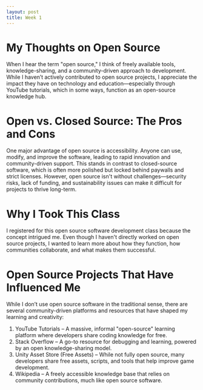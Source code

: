 ```yaml
---
layout: post
title: Week 1
---
```


# My Thoughts on Open Source  

When I hear the term "open source," I think of freely available tools, knowledge-sharing, and a community-driven approach to development. While I haven’t actively contributed to open source projects, I appreciate the impact they have on technology and education—especially through YouTube tutorials, which in some ways, function as an open-source knowledge hub.  

# Open vs. Closed Source: The Pros and Cons  

One major advantage of open source is accessibility. Anyone can use, modify, and improve the software, leading to rapid innovation and community-driven support. This stands in contrast to  closed-source  software, which is often more polished but locked behind paywalls and strict licenses. However, open source isn't without challenges—security risks, lack of funding, and sustainability issues can make it difficult for projects to thrive long-term.  

# Why I Took This Class  

I registered for this open source software development class because the concept intrigued me. Even though I haven't directly worked on open source projects, I wanted to learn more about how they function, how communities collaborate, and what makes them successful.  

# Open Source Projects That Have Influenced Me  

While I don’t use open source software in the traditional sense, there are several community-driven platforms and resources that have shaped my learning and creativity:  

1.  YouTube Tutorials  – A massive, informal "open-source" learning platform where developers share coding knowledge for free.  
2.  Stack Overflow  – A go-to resource for debugging and learning, powered by an open knowledge-sharing model.  
3.  Unity Asset Store (Free Assets)  – While not fully open source, many developers share free assets, scripts, and tools that help improve game development.  
4.  Wikipedia  – A freely accessible knowledge base that relies on community contributions, much like open source software.  
